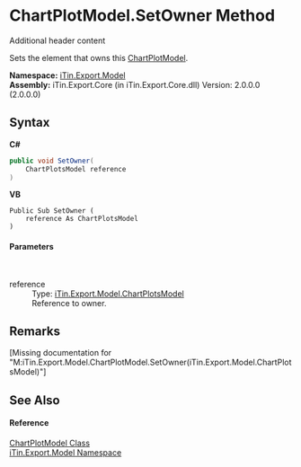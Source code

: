 # ChartPlotModel.SetOwner Method 
Additional header content 

Sets the element that owns this <a href="T_iTin_Export_Model_ChartPlotModel">ChartPlotModel</a>.

**Namespace:**&nbsp;<a href="N_iTin_Export_Model">iTin.Export.Model</a><br />**Assembly:**&nbsp;iTin.Export.Core (in iTin.Export.Core.dll) Version: 2.0.0.0 (2.0.0.0)

## Syntax

**C#**<br />
``` C#
public void SetOwner(
	ChartPlotsModel reference
)
```

**VB**<br />
``` VB
Public Sub SetOwner ( 
	reference As ChartPlotsModel
)
```


#### Parameters
&nbsp;<dl><dt>reference</dt><dd>Type: <a href="T_iTin_Export_Model_ChartPlotsModel">iTin.Export.Model.ChartPlotsModel</a><br />Reference to owner.</dd></dl>

## Remarks
\[Missing <remarks> documentation for "M:iTin.Export.Model.ChartPlotModel.SetOwner(iTin.Export.Model.ChartPlotsModel)"\]

## See Also


#### Reference
<a href="T_iTin_Export_Model_ChartPlotModel">ChartPlotModel Class</a><br /><a href="N_iTin_Export_Model">iTin.Export.Model Namespace</a><br />